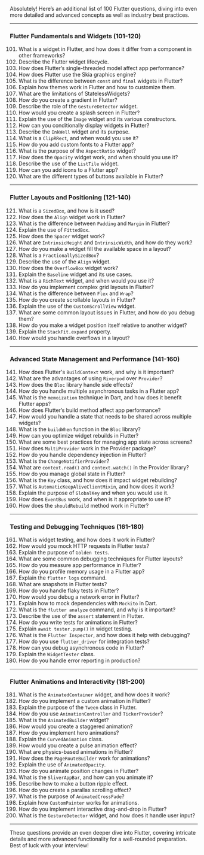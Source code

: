 Absolutely! Here’s an additional list of 100 Flutter questions, diving into even more detailed and advanced concepts as well as industry best practices.

---

### **Flutter Fundamentals and Widgets (101-120)**
101. What is a widget in Flutter, and how does it differ from a component in other frameworks?
102. Describe the Flutter widget lifecycle.
103. How does Flutter’s single-threaded model affect app performance?
104. How does Flutter use the Skia graphics engine?
105. What is the difference between `const` and `final` widgets in Flutter?
106. Explain how themes work in Flutter and how to customize them.
107. What are the limitations of StatelessWidgets?
108. How do you create a gradient in Flutter?
109. Describe the role of the `GestureDetector` widget.
110. How would you create a splash screen in Flutter?
111. Explain the use of the `Image` widget and its various constructors.
112. How can you conditionally display widgets in Flutter?
113. Describe the `InkWell` widget and its purpose.
114. What is a `ClipRRect`, and when would you use it?
115. How do you add custom fonts to a Flutter app?
116. What is the purpose of the `AspectRatio` widget?
117. How does the `Opacity` widget work, and when should you use it?
118. Describe the use of the `ListTile` widget.
119. How can you add icons to a Flutter app?
120. What are the different types of buttons available in Flutter?

---

### **Flutter Layouts and Positioning (121-140)**
121. What is a `SizedBox`, and how is it used?
122. How does the `Align` widget work in Flutter?
123. What is the difference between `Padding` and `Margin` in Flutter?
124. Explain the use of `FittedBox`.
125. How does the `Spacer` widget work?
126. What are `IntrinsicHeight` and `IntrinsicWidth`, and how do they work?
127. How do you make a widget fill the available space in a layout?
128. What is a `FractionallySizedBox`?
129. Describe the use of the `Align` widget.
130. How does the `OverflowBox` widget work?
131. Explain the `Baseline` widget and its use cases.
132. What is a `RichText` widget, and when would you use it?
133. How do you implement complex grid layouts in Flutter?
134. What is the difference between `Flex` and `Wrap`?
135. How do you create scrollable layouts in Flutter?
136. Explain the use of the `CustomScrollView` widget.
137. What are some common layout issues in Flutter, and how do you debug them?
138. How do you make a widget position itself relative to another widget?
139. Explain the `StackFit.expand` property.
140. How would you handle overflows in a layout?

---

### **Advanced State Management and Performance (141-160)**
141. How does Flutter's `BuildContext` work, and why is it important?
142. What are the advantages of using `Riverpod` over `Provider`?
143. How does the `Bloc` library handle side effects?
144. How do you handle multiple asynchronous tasks in a Flutter app?
145. What is the `memoization` technique in Dart, and how does it benefit Flutter apps?
146. How does Flutter’s build method affect app performance?
147. How would you handle a state that needs to be shared across multiple widgets?
148. What is the `buildWhen` function in the `Bloc` library?
149. How can you optimize widget rebuilds in Flutter?
150. What are some best practices for managing app state across screens?
151. How does `MultiProvider` work in the Provider package?
152. How do you handle dependency injection in Flutter?
153. What is the `ChangeNotifierProvider`?
154. What are `context.read()` and `context.watch()` in the Provider library?
155. How do you manage global state in Flutter?
156. What is the `Key` class, and how does it impact widget rebuilding?
157. What is `AutomaticKeepAliveClientMixin`, and how does it work?
158. Explain the purpose of `GlobalKey` and when you would use it.
159. How does `EventBus` work, and when is it appropriate to use it?
160. How does the `shouldRebuild` method work in Flutter?

---

### **Testing and Debugging Techniques (161-180)**
161. What is widget testing, and how does it work in Flutter?
162. How would you mock HTTP requests in Flutter tests?
163. Explain the purpose of `Golden tests`.
164. What are some common debugging techniques for Flutter layouts?
165. How do you measure app performance in Flutter?
166. How do you profile memory usage in a Flutter app?
167. Explain the `flutter logs` command.
168. What are snapshots in Flutter tests?
169. How do you handle flaky tests in Flutter?
170. How would you debug a network error in Flutter?
171. Explain how to mock dependencies with `Mockito` in Dart.
172. What is the `flutter analyze` command, and why is it important?
173. Describe the use of the `assert` statement in Flutter.
174. How do you write tests for animations in Flutter?
175. Explain `await tester.pump()` in widget testing.
176. What is the `Flutter Inspector`, and how does it help with debugging?
177. How do you use `flutter_driver` for integration tests?
178. How can you debug asynchronous code in Flutter?
179. Explain the `WidgetTester` class.
180. How do you handle error reporting in production?

---

### **Flutter Animations and Interactivity (181-200)**
181. What is the `AnimatedContainer` widget, and how does it work?
182. How do you implement a custom animation in Flutter?
183. Explain the purpose of the `Tween` class in Flutter.
184. How do you use `AnimationController` and `TickerProvider`?
185. What is the `AnimatedBuilder` widget?
186. How would you create a staggered animation?
187. How do you implement hero animations?
188. Explain the `CurvedAnimation` class.
189. How would you create a pulse animation effect?
190. What are physics-based animations in Flutter?
191. How does the `PageRouteBuilder` work for animations?
192. Explain the use of `AnimatedOpacity`.
193. How do you animate position changes in Flutter?
194. What is the `SliverAppBar`, and how can you animate it?
195. Describe how to make a button ripple effect.
196. How do you create a parallax scrolling effect?
197. What is the purpose of `AnimatedCrossFade`?
198. Explain how `CustomPainter` works for animations.
199. How do you implement interactive drag-and-drop in Flutter?
200. What is the `GestureDetector` widget, and how does it handle user input?

---

These questions provide an even deeper dive into Flutter, covering intricate details and more advanced functionality for a well-rounded preparation. Best of luck with your interview!